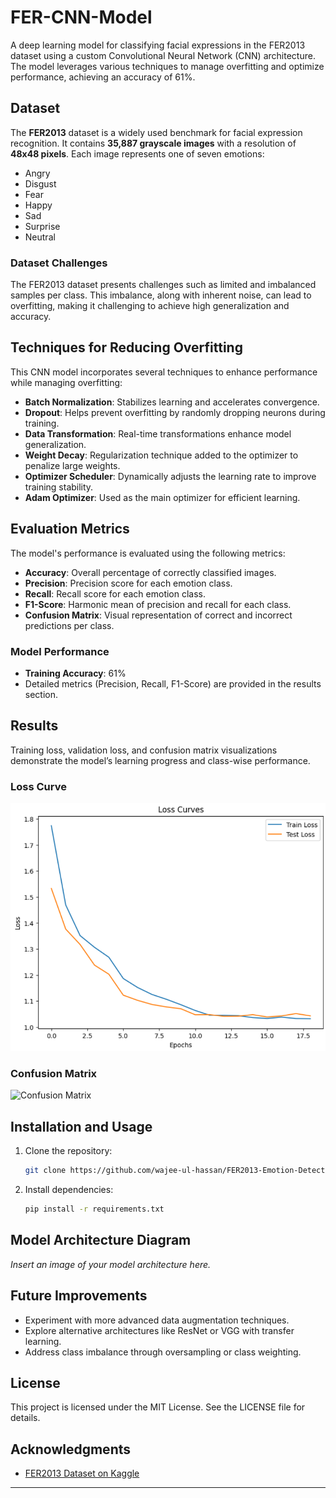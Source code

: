 # FER-CNN-Model

A deep learning model for classifying facial expressions in the FER2013 dataset using a custom Convolutional Neural Network (CNN) architecture. The model leverages various techniques to manage overfitting and optimize performance, achieving an accuracy of 61%.

## Dataset
The **FER2013** dataset is a widely used benchmark for facial expression recognition. It contains **35,887 grayscale images** with a resolution of **48x48 pixels**. Each image represents one of seven emotions:

- Angry
- Disgust
- Fear
- Happy
- Sad
- Surprise
- Neutral

### Dataset Challenges
The FER2013 dataset presents challenges such as limited and imbalanced samples per class. This imbalance, along with inherent noise, can lead to overfitting, making it challenging to achieve high generalization and accuracy.

## Techniques for Reducing Overfitting 
This CNN model incorporates several techniques to enhance performance while managing overfitting:

- **Batch Normalization**: Stabilizes learning and accelerates convergence.
- **Dropout**: Helps prevent overfitting by randomly dropping neurons during training.
- **Data Transformation**: Real-time transformations enhance model generalization.
- **Weight Decay**: Regularization technique added to the optimizer to penalize large weights.
- **Optimizer Scheduler**: Dynamically adjusts the learning rate to improve training stability.
- **Adam Optimizer**: Used as the main optimizer for efficient learning.

## Evaluation Metrics
The model's performance is evaluated using the following metrics:

- **Accuracy**: Overall percentage of correctly classified images.
- **Precision**: Precision score for each emotion class.
- **Recall**: Recall score for each emotion class.
- **F1-Score**: Harmonic mean of precision and recall for each class.
- **Confusion Matrix**: Visual representation of correct and incorrect predictions per class.

### Model Performance
- **Training Accuracy**: 61%
- Detailed metrics (Precision, Recall, F1-Score) are provided in the results section.

## Results
Training loss, validation loss, and confusion matrix visualizations demonstrate the model’s learning progress and class-wise performance.

### Loss Curve
![Loss Curve](img/lc.png)

### Confusion Matrix
![Confusion Matrix](images/cm.png)

## Installation and Usage

1. Clone the repository:
   ```bash
   git clone https://github.com/wajee-ul-hassan/FER2013-Emotion-Detection-CNN
   ```

2. Install dependencies:
   ```bash
   pip install -r requirements.txt
   ```



## Model Architecture Diagram
*Insert an image of your model architecture here.*

## Future Improvements
- Experiment with more advanced data augmentation techniques.
- Explore alternative architectures like ResNet or VGG with transfer learning.
- Address class imbalance through oversampling or class weighting.

## License
This project is licensed under the MIT License. See the LICENSE file for details.

## Acknowledgments
- [FER2013 Dataset on Kaggle](https://www.kaggle.com/datasets/msambare/fer2013)

---

